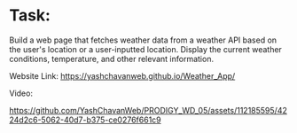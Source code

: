 # Task:
Build a web page that fetches weather data from a weather API based on the user's location or a user-inputted location. Display the current weather conditions, temperature, and other relevant information.

Website Link: https://yashchavanweb.github.io/Weather_App/

Video:

https://github.com/YashChavanWeb/PRODIGY_WD_05/assets/112185595/4224d2c6-5062-40d7-b375-ce0276f661c9


